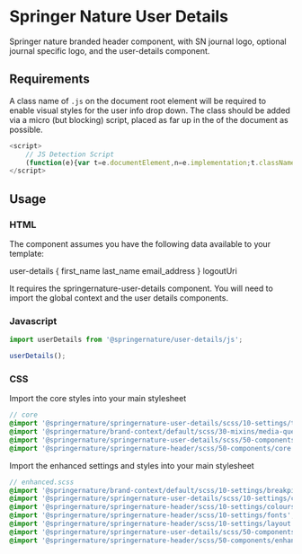 # Springer Nature User Details

Springer nature branded header component, with SN journal logo, optional journal specific logo, and the user-details component.

## Requirements

A class name of `.js` on the document root element will be required to enable visual styles for the user info drop down. The class should be added via a micro (but blocking) script, placed as far up in the <head> of the document as possible.

```javascript
<script>
    // JS Detection Script
    (function(e){var t=e.documentElement,n=e.implementation;t.className='js';})(document)
</script>
```

## Usage

### HTML

The component assumes you have the following data available to your template:

user-details {
    first_name
    last_name
    email_address
}
logoutUri

It requires the springernature-user-details component. You will need to import the global context and the user details components.

### Javascript

```javascript
import userDetails from '@springernature/user-details/js';

userDetails();
```

### CSS

Import the core styles into your main stylesheet

```scss
// core
@import '@springernature/springernature-user-details/scss/10-settings/typography';
@import '@springernature/brand-context/default/scss/30-mixins/media-query';
@import '@springernature/springernature-user-details/scss/50-components/core';
@import '@springernature/springernature-header/scss/50-components/core';
```

Import the enhanced settings and styles into your main stylesheet

```scss
// enhanced.scss
@import '@springernature/brand-context/default/scss/10-settings/breakpints';
@import '@springernature/springernature-user-details/scss/10-settings/colours';
@import '@springernature/springernature-header/scss/10-settings/colours';
@import '@springernature/springernature-header/scss/10-settings/fonts';
@import '@springernature/springernature-header/scss/10-settings/layout';
@import '@springernature/springernature-user-details/scss/50-components/enhanced';
@import '@springernature/springernature-header/scss/50-components/enhanced';
```